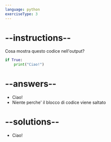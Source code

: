 ```yaml
---
language: python
exerciseType: 3
---
```


# --instructions--

Cosa mostra questo codice nell'output?
```python
if True:
	print("Ciao!")
```

# --answers--

- Ciao!
- Niente perche' il blocco di codice viene saltato

# --solutions--

- Ciao!
